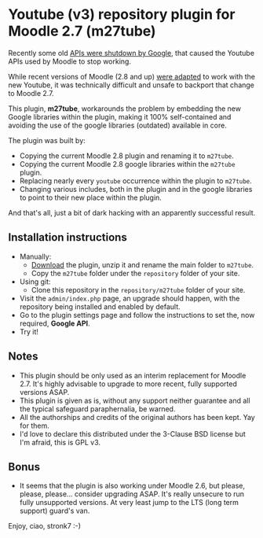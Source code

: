 # Youtube (v3) repository plugin for Moodle 2.7 (m27tube)

Recently some old [APIs were shutdown by Google](https://support.google.com/youtube/answer/6098135?p=yt_devicesupport&hl=en&rd=1), that caused the Youtube APIs used by Moodle to stop working.

While recent versions of Moodle (2.8 and up) [were adapted](https://tracker.moodle.org/browse/MDL-50176) to work with the new Youtube, it was technically difficult and unsafe to backport that change to Moodle 2.7.

This plugin, **m27tube**, workarounds the problem by embedding the new Google libraries within the plugin, making it 100% self-contained and avoiding the use of the google libraries (outdated) available in core.

The plugin was built by:
- Copying the current Moodle 2.8 plugin and renaming it to `m27tube`.
- Copying the current Moodle 2.8 google libraries within the `m27tube` plugin.
- Replacing nearly every `youtube` occurrence within the plugin to `m27tube`.
- Changing various includes, both in the plugin and in the google libraries to point to their new place within the plugin.

And that's all, just a bit of dark hacking with an apparently successful result.

## Installation instructions

- Manually:
  - [Download](https://github.com/stronk7/moodle-repository_m27tube/archive/master.zip) the plugin, unzip it and rename the main folder to `m27tube`.
  - Copy the `m27tube` folder under the `repository` folder of your site.
- Using git:
  - Clone this repository in the `repository/m27tube` folder of your site.
- Visit the `admin/index.php` page, an upgrade should happen, with the repository being installed and enabled by default.
- Go to the plugin settings page and follow the instructions to set the, now required, **Google API**.
- Try it!

## Notes

- This plugin should be only used as an interim replacement for Moodle 2.7. It's highly advisable to upgrade to more recent, fully supported versions ASAP.
- This plugin is given as is, without any support neither guarantee and all the typical safeguard paraphernalia, be warned.
- All the authorships and credits of the original authors has been kept. Yay for them.
- I'd love to declare this distributed under the 3-Clause BSD license but I'm afraid, this is GPL v3.

## Bonus

- It seems that the plugin is also working under Moodle 2.6, but please, please, please... consider upgrading ASAP. It's really unsecure to run fully unsupported versions. At very least jump to the LTS (long term support) guard's van.

Enjoy, ciao, stronk7 :-)
